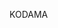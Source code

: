 KODAMA
<html lang="en">
<head>
    <meta charset="UTF-8">
    <meta name="viewport" content="width=device-width, initial-scale=1.0">
    <title>KODAMA</title>
    <style>
        /* Navbar Styles */
        .navbar {
            background-color: #000;
            overflow: hidden;
            border-radius: 10px;
        }

        .navbar a {
            float: left;
            display: block;
            color: white;
            text-align: center;
            padding: 14px 16px;
            text-decoration: none;
            font-size: 18px;
            transition: background-color 0.3s;
        }

        .navbar a:hover {
            background-color: #555;
        }

        /* Section Styles */
        section {
            margin-top: 20px;
            padding: 20px;
            border: 1px solid #ccc;
            border-radius: 10px;
            background-color: #f9f9f9;
        }

        section h1 {
            color: #007bff;
        }
    </style>
</head>
<body>

<!-- Navbar -->
<div class="navbar">
    <a href="#introduction">Introduction</a>
    <a href="#software-tutorial">Software Tutorial</a>
    <a href="#simulation">Simulation</a>
    <a href="#data-analyses">Data Analyses</a>
    <a href="#code-source-github">Code Source GitHub</a>
</div>

# KODAMA
An unsupervised and semi-supervised learning algorithm to performs feature extraction from noisy and high-dimensional data

## News 

KODAMA facilitates identification of patterns representing underlying groups on all samples in a data set. 
This is an improved version of KODAMA algorithm for spatially-aware dimensionality reduction. A landmarks procudere has been implemented to adapt the algorithm to the analysis of data set with more than 10,000 entries. 

The KODAMA package has been integrated with t-SNE and UMAP to convert the KODAMA's dissimilarity matrix in a low dimensional space. 



[Zinga, M. M., Abdel-Shafy, E., Melak, T., Vignoli, A., Piazza, S., Zerbini, L. F., ... & Cacciatore, S. (2022). KODAMA exploratory analysis in metabolic phenotyping. Frontiers in Molecular Biosciences, 9.](https://www.ncbi.nlm.nih.gov/pmc/articles/PMC9887019/)

[Cacciatore, S., Tenori, L., Luchinat, C., Bennett, P. R., & MacIntyre, D. A. (2017). KODAMA: an R package for knowledge discovery and data mining. Bioinformatics, 33(4), 621-623.](https://academic.oup.com/bioinformatics/article/33/4/621/2667156?login=false)

[Cacciatore, S., Luchinat, C., & Tenori, L. (2014). Knowledge discovery by accuracy maximization. Proceedings of the National Academy of Sciences, 111(14), 5117-5122.](https://www.pnas.org/doi/abs/10.1073/pnas.1220873111)



## Installation

The KODAMA is avialable on https://CRAN.R-project.org/package=KODAMA.

```
library(devtools)
install_github("tkcaccia/KODAMA")

```


## Applications 
Here below, we introduced three different applications of the KODAMA algorithm.

1.  [Metabolomic data](https://github.com/tkcaccia/KODAMA/blob/main/docs/Metabolomics_data.md).

2.  [Single cell RNA seq data](https://github.com/tkcaccia/KODAMA/blob/main/docs/Single_cell_RNA_seq.md).

3.  [Spatial Transcriptomic data](https://github.com/tkcaccia/KODAMA/blob/main/docs/Spatial%20_transcriptomic.md).



</body>
</html>
